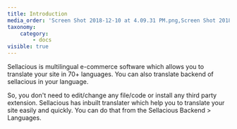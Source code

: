 ```yaml
---
title: Introduction
media_order: 'Screen Shot 2018-12-10 at 4.09.31 PM.png,Screen Shot 2018-12-10 at 4.12.19 PM.png'
taxonomy:
    category:
        - docs
visible: true
---
```


Sellacious is multilingual e-commerce software which allows you to translate your site in 70+ languages. You can also translate backend of sellacious in your language.

So, you don't need to edit/change any file/code or install any third party extension. Sellacious has inbuilt translater which help you to translate your site easily and quickly.  You can do that from the Sellacious Backend > Languages.